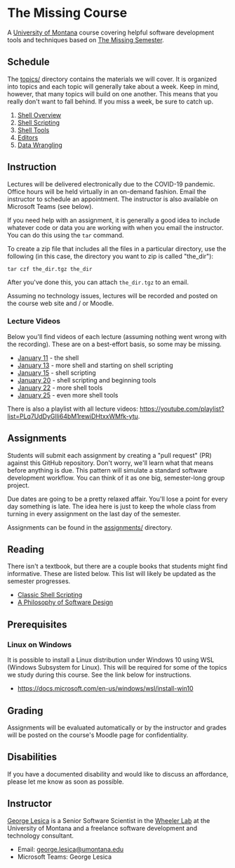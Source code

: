 # The Missing Course

A [University of Montana](https://umt.edu) course covering helpful software
development tools and techniques based on [The Missing
Semester](https://missing.csail.mit.edu).

## Schedule

The [topics/](topics/) directory contains the materials we will cover. It is
organized into topics and each topic will generally take about a week. Keep in
mind, however, that many topics will build on one another. This means that you
really don't want to fall behind. If you miss a week, be sure to catch up.

  1. [Shell Overview](topics/01-shell-overview/)
  1. [Shell Scripting](topics/02-shell-scripting/)
  1. [Shell Tools](topics/03-shell-tools/)
  1. [Editors](topics/04-editors/)
  1. [Data Wrangling](topics/05-data-wrangling/)

## Instruction

Lectures will be delivered electronically due to the COVID-19 pandemic. Office
hours will be held virtually in an on-demand fashion. Email the instructor to
schedule an appointment. The instructor is also available on Microsoft Teams
(see below).

If you need help with an assignment, it is generally a good idea to include
whatever code or data you are working with when you email the instructor. You
can do this using the `tar` command.

To create a zip file that includes all the files in a particular directory, use
the following (in this case, the directory you want to zip is called "the_dir"):

```
tar czf the_dir.tgz the_dir
```

After you've done this, you can attach `the_dir.tgz` to an email.

Assuming no technology issues, lectures will be recorded and posted on the
course web site and / or Moodle.

### Lecture Videos

Below you'll find videos of each lecture (assuming nothing went wrong with the
recording). These are on a best-effort basis, so some may be missing.

  - [January 11](https://youtu.be/ankQNKqupWI) - the shell
  - [January 13](https://youtu.be/voc3sfv-SDw) - more shell and starting on
    shell scripting
  - [January 15](https://youtu.be/5DhFmcJJe-Y) - shell scripting
  - [January 20](https://youtu.be/3-bpAPSkmiE) - shell scripting and beginning tools
  - [January 22](https://youtu.be/0t4VOTBayGs) - more shell tools
  - [January 25](https://youtu.be/gexRwnxlu54) - even more shell tools

There is also a playlist with all lecture videos:
<https://youtube.com/playlist?list=PLq7UdDyGlli64bM1rewiDHtxxWMfk-ytu>.

## Assignments

Students will submit each assignment by creating a "pull request" (PR) against
this GitHub repository. Don't worry, we'll learn what that means before anything
is due. This pattern will simulate a standard software development workflow.
You can think of it as one big, semester-long group project.

Due dates are going to be a pretty relaxed affair. You'll lose a point for every
day something is late. The idea here is just to keep the whole class from
turning in every assignment on the last day of the semester.

Assignments can be found in the [assignments/](assignments/) directory.

## Reading

There isn't a textbook, but there are a couple books that students might find
informative. These are listed below. This list will likely be updated as the
semester progresses.

  - [Classic Shell Scripting](https://www.oreilly.com/library/view/classic-shell-scripting/0596005954/)
  - [A Philosophy of Software Design](https://www.goodreads.com/book/show/39996759-a-philosophy-of-software-design)

## Prerequisites

### Linux on Windows

It is possible to install a Linux distribution under Windows 10 using WSL
(Windows Subsystem for Linux). This will be required for some of the topics we
study during this course. See the link below for instructions.

  - <https://docs.microsoft.com/en-us/windows/wsl/install-win10>

## Grading

Assignments will be evaluated automatically or by the instructor and grades will
be posted on the course's Moodle page for confidentiality.

## Disabilities

If you have a documented disability and would like to discuss an affordance,
please let me know as soon as possible.

## Instructor

[George Lesica](https://lesica.com) is a Senior Software Scientist in the
[Wheeler Lab](https://wheelerlab.org) at the University of Montana and a
freelance software development and technology consultant.

  - Email: <george.lesica@umontana.edu>
  - Microsoft Teams: George Lesica

